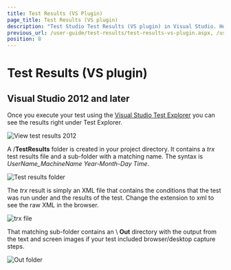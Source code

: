 ```yaml
---
title: Test Results (VS Plugin)
page_title: Test Results (VS plugin)
description: "Test Studio Test Results (VS plugin) in Visual Studio. How to review the Test Studio test execution results in Visual Studio"
previous_url: /user-guide/test-results/test-results-vs-plugin.aspx, /user-guide/test-results/test-results-vs-plugin, /getting-started/test-results/test-results-vs
position: 8
---
```

# Test Results (VS plugin) #

## Visual Studio 2012 and later ##

Once you execute your test using the <a href="/getting-started/test-execution/vs-2012-test-explorer" target="_blank">Visual Studio Test Explorer</a> you can see the results right under Test Explorer.

![View test results 2012][6]

A /**TestResults** folder is created in your project directory. It contains a *trx* test results file and a sub-folder with a matching name. The syntax is *UserName_MachineName Year-Month-Day Time*.

![Test results folder][3]

The *trx* result is simply an XML file that contains the conditions that the test was run under and the results of the test. Change the extension to xml to see the raw XML in the browser.

![trx file][4]

That matching sub-folder contains an \ **Out** directory with the output from the text and screen images if your test included browser/desktop capture steps.

![Out folder][5]

[3]: /img/general-information/test-results/test-results-vs/fig3.png
[4]: /img/general-information/test-results/test-results-vs/fig4.png
[5]: /img/general-information/test-results/test-results-vs/fig5.png
[6]: /img/general-information/test-results/test-results-vs/fig6.png
